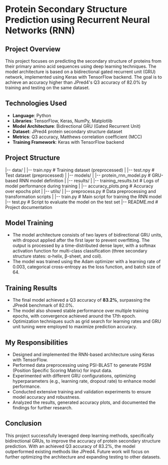 # **Protein Secondary Structure Prediction using Recurrent Neural Networks (RNN)**

## **Project Overview**

This project focuses on predicting the secondary structure of proteins from their primary amino acid sequences using deep learning techniques. The model architecture is based on a bidirectional gated recurrent unit (GRU) network, implemented using Keras with TensorFlow backend. The goal is to achieve an accuracy higher than JPred4's Q3 accuracy of 82.0% by training and testing on the same dataset.

## **Technologies Used**

- **Language**: Python
- **Libraries**: TensorFlow, Keras, NumPy, Matplotlib
- **Model Architecture**: Bidirectional GRU (Gated Recurrent Unit)
- **Dataset**: JPred4 protein secondary structure dataset
- **Metrics**: Q3 accuracy, Matthews correlation coefficient (MCC)
- **Training Framework**: Keras with TensorFlow backend

## **Project Structure**

|-- data/ | |-- train.npy # Training dataset (preprocessed) | |-- test.npy # Test dataset (preprocessed) | |-- models/ | |-- protein_rnn_model.py # GRU-based RNN model definition | |-- results/ | |-- training_results.txt # Logs of model performance during training | |-- accuracy_plots.png # Accuracy over epochs plot | |-- utils/ | |-- preprocess.py # Data preprocessing and transformation scripts | |-- train.py # Main script for training the RNN model |-- test.py # Script to evaluate the model on the test set |-- README.md # Project documentation


## **Model Training**

- The model architecture consists of two layers of bidirectional GRU units, with dropout applied after the first layer to prevent overfitting. The output is processed by a time-distributed dense layer, with a softmax activation function for multi-class classification (three secondary structure states: α-helix, β-sheet, and coil).
- The model was trained using the Adam optimizer with a learning rate of 0.003, categorical cross-entropy as the loss function, and batch size of 64. 

## **Training Results**

- The final model achieved a Q3 accuracy of **83.2%**, surpassing the JPred4 benchmark of 82.0%.
- The model also showed stable performance over multiple training epochs, with convergence achieved around the 17th epoch.
- Optimization techniques such as grid search for learning rates and GRU unit tuning were employed to maximize prediction accuracy.

## **My Responsibilities**

- Designed and implemented the RNN-based architecture using Keras with TensorFlow.
- Performed data preprocessing using PSI-BLAST to generate PSSM (Position Specific Scoring Matrix) for input data.
- Experimented with different GRU configurations, optimizing hyperparameters (e.g., learning rate, dropout rate) to enhance model performance.
- Conducted extensive training and validation experiments to ensure model accuracy and robustness.
- Analyzed the results, generated accuracy plots, and documented the findings for further research.

## **Conclusion**

This project successfully leveraged deep learning methods, specifically bidirectional GRUs, to improve the accuracy of protein secondary structure prediction. With an achieved Q3 accuracy of 83.2%, the model outperformed existing methods like JPred4. Future work will focus on further optimizing the architecture and expanding testing to other datasets.
